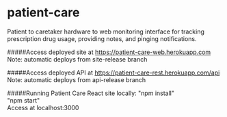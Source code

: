 # patient-care
Patient to caretaker hardware to web monitoring interface for tracking prescription drug usage, providing notes, and pinging notifications.

#####Access deployed site at https://patient-care-web.herokuapp.com
Note: automatic deploys from site-release branch<br>

#####Access deployed API at https://patient-care-rest.herokuapp.com/api
Note: automatic deploys from api-release branch<br>

#####Running Patient Care React site locally:
"npm install"<br>
"npm start"<br>
Access at localhost:3000<br>
